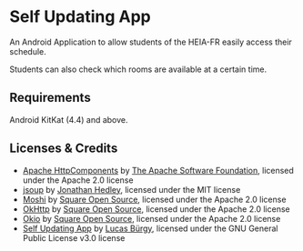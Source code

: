# Self Updating App
An Android Application to allow students of the HEIA-FR easily access their schedule.

Students can also check which rooms are available at a certain time.

## Requirements
Android KitKat (4.4) and above.

## Licenses & Credits
- [Apache HttpComponents](https://hc.apache.org/) by [The Apache Software Foundation](http://www.apache.org/), licensed under the Apache 2.0 license
- [jsoup](https://jsoup.org/) by [Jonathan Hedley](https://jhy.io/), licensed under the MIT license
- [Moshi](https://github.com/square/moshi) by [Square Open Source](https://square.github.io/), licensed under the Apache 2.0 license
- [OkHttp](https://github.com/square/okhttp) by [Square Open Source](https://square.github.io/), licensed under the Apache 2.0 license
- [Okio](https://github.com/square/okio) by [Square Open Source](https://square.github.io/), licensed under the Apache 2.0 license
- [Self Updating App](https://github.com/burgyl/SelfUpdatingApp) by [Lucas Bürgy](https://github.com/burgyl), licensed under the GNU General Public License v3.0 license
